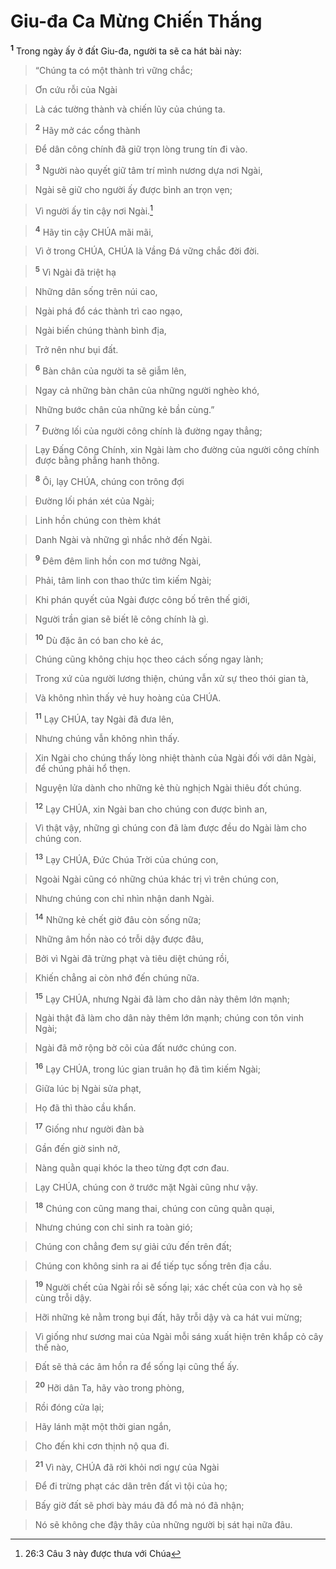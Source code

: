 

# Giu-đa Ca Mừng Chiến Thắng
<sup><b>1</b></sup> Trong ngày ấy ở đất Giu-đa, người ta sẽ ca hát bài này:


> “Chúng ta có một thành trì vững chắc;
>


> Ơn cứu rỗi của Ngài
>


> Là các tường thành và chiến lũy của chúng ta.
>


> <sup><b>2</b></sup> Hãy mở các cổng thành
>


> Để dân công chính đã giữ trọn lòng trung tín đi vào.
>


> <sup><b>3</b></sup> Người nào quyết giữ tâm trí mình nương dựa nơi Ngài,
>


> Ngài sẽ giữ cho người ấy được bình an trọn vẹn;
>


> Vì người ấy tin cậy nơi Ngài.[^1]
>


> <sup><b>4</b></sup> Hãy tin cậy CHÚA mãi mãi,
>


> Vì ở trong CHÚA, CHÚA là Vầng Đá vững chắc đời đời.
>


> <sup><b>5</b></sup> Vì Ngài đã triệt hạ
>


> Những dân sống trên núi cao,
>


> Ngài phá đổ các thành trì cao ngạo,
>


> Ngài biến chúng thành bình địa,
>


> Trở nên như bụi đất.
>


> <sup><b>6</b></sup> Bàn chân của người ta sẽ giẫm lên,
>


> Ngay cả những bàn chân của những người nghèo khó,
>


> Những bước chân của những kẻ bần cùng.”
>


> <sup><b>7</b></sup> Đường lối của người công chính là đường ngay thẳng;
>


> Lạy Đấng Công Chính, xin Ngài làm cho đường của người công chính được bằng phẳng hanh thông.
>


> <sup><b>8</b></sup> Ôi, lạy CHÚA, chúng con trông đợi
>


> Đường lối phán xét của Ngài;
>


> Linh hồn chúng con thèm khát
>


> Danh Ngài và những gì nhắc nhở đến Ngài.
>


> <sup><b>9</b></sup> Đêm đêm linh hồn con mơ tưởng Ngài,
>


> Phải, tâm linh con thao thức tìm kiếm Ngài;
>


> Khi phán quyết của Ngài được công bố trên thế giới,
>


> Người trần gian sẽ biết lẽ công chính là gì.
>


> <sup><b>10</b></sup> Dù đặc ân có ban cho kẻ ác,
>


> Chúng cũng không chịu học theo cách sống ngay lành;
>


> Trong xứ của người lương thiện, chúng vẫn xử sự theo thói gian tà,
>


> Và không nhìn thấy vẻ huy hoàng của CHÚA.
>


> <sup><b>11</b></sup> Lạy CHÚA, tay Ngài đã đưa lên,
>


> Nhưng chúng vẫn không nhìn thấy.
>


> Xin Ngài cho chúng thấy lòng nhiệt thành của Ngài đối với dân Ngài, để chúng phải hổ thẹn.
>


> Nguyện lửa dành cho những kẻ thù nghịch Ngài thiêu đốt chúng.
>


> <sup><b>12</b></sup> Lạy CHÚA, xin Ngài ban cho chúng con được bình an,
>


> Vì thật vậy, những gì chúng con đã làm được đều do Ngài làm cho chúng con.
>


> <sup><b>13</b></sup> Lạy CHÚA, Đức Chúa Trời của chúng con,
>


> Ngoài Ngài cũng có những chúa khác trị vì trên chúng con,
>


> Nhưng chúng con chỉ nhìn nhận danh Ngài.
>


> <sup><b>14</b></sup> Những kẻ chết giờ đâu còn sống nữa;
>


> Những âm hồn nào có trỗi dậy được đâu,
>


> Bởi vì Ngài đã trừng phạt và tiêu diệt chúng rồi,
>


> Khiến chẳng ai còn nhớ đến chúng nữa.
>


> <sup><b>15</b></sup> Lạy CHÚA, nhưng Ngài đã làm cho dân này thêm lớn mạnh;
>


> Ngài thật đã làm cho dân này thêm lớn mạnh; chúng con tôn vinh Ngài;
>


> Ngài đã mở rộng bờ cõi của đất nước chúng con.
>


> <sup><b>16</b></sup> Lạy CHÚA, trong lúc gian truân họ đã tìm kiếm Ngài;
>


> Giữa lúc bị Ngài sửa phạt,
>


> Họ đã thì thào cầu khẩn.
>


> <sup><b>17</b></sup> Giống như người đàn bà
>


> Gần đến giờ sinh nở,
>


> Nàng quằn quại khóc la theo từng đợt cơn đau.
>


> Lạy CHÚA, chúng con ở trước mặt Ngài cũng như vậy.
>


> <sup><b>18</b></sup> Chúng con cũng mang thai, chúng con cũng quằn quại,
>


> Nhưng chúng con chỉ sinh ra toàn gió;
>


> Chúng con chẳng đem sự giải cứu đến trên đất;
>


> Chúng con không sinh ra ai để tiếp tục sống trên địa cầu.
>


> <sup><b>19</b></sup> Người chết của Ngài rồi sẽ sống lại; xác chết của con và họ sẽ cùng trỗi dậy.
>


> Hỡi những kẻ nằm trong bụi đất, hãy trỗi dậy và ca hát vui mừng;
>


> Vì giống như sương mai của Ngài mỗi sáng xuất hiện trên khắp cỏ cây thế nào,
>


> Đất sẽ thả các âm hồn ra để sống lại cũng thể ấy.
>


> <sup><b>20</b></sup> Hỡi dân Ta, hãy vào trong phòng,
>


> Rồi đóng cửa lại;
>


> Hãy lánh mặt một thời gian ngắn,
>


> Cho đến khi cơn thịnh nộ qua đi.
>


> <sup><b>21</b></sup> Vì này, CHÚA đã rời khỏi nơi ngự của Ngài
>


> Để đi trừng phạt các dân trên đất vì tội của họ;
>


> Bấy giờ đất sẽ phơi bày máu đã đổ mà nó đã nhận;
>


> Nó sẽ không che đậy thây của những người bị sát hại nữa đâu.
>

[^1]: 26:3 Câu 3 này được thưa với Chúa
